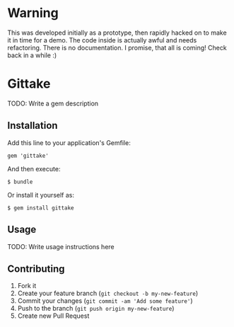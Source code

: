 # Warning
This was developed initially as a prototype, then rapidly hacked on to make it in time for a demo. The code inside is actually awful and needs refactoring. There is no documentation. I promise, that all is coming! Check back in a while :)

# Gittake

TODO: Write a gem description

## Installation

Add this line to your application's Gemfile:

    gem 'gittake'

And then execute:

    $ bundle

Or install it yourself as:

    $ gem install gittake

## Usage

TODO: Write usage instructions here

## Contributing

1. Fork it
2. Create your feature branch (`git checkout -b my-new-feature`)
3. Commit your changes (`git commit -am 'Add some feature'`)
4. Push to the branch (`git push origin my-new-feature`)
5. Create new Pull Request
